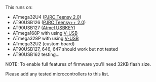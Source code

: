 This runs on:
* ATmega32U4 ([PJRC Teensy 2.0](http://www.pjrc.com/teensy/))
* AT90USB126 ([PJRC Teensy++ 2.0](http://www.pjrc.com/teensy/))
* AT90USB127 ([Atmel USBKEY](http://www.atmel.com/tools/AT90USBKEY.aspx))
* ATmega168P with using [V-USB](http://www.obdev.at/products/vusb/index.html)
* ATmega328P with using [V-USB](http://www.obdev.at/products/vusb/index.html)
* ATmega32U2 (custom board)
* AT90USB127, 646, 647 should work but not tested
* AT90USB162 testing...

NOTE: To enable full features of firmware you'll need 32KB flash size.

Please add any tested microcontrollers to this list.